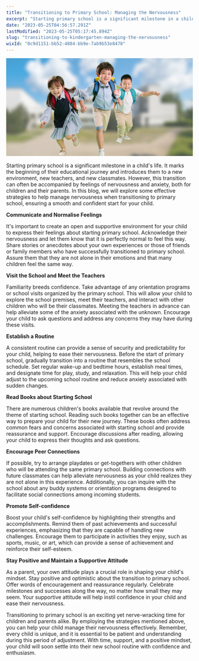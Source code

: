 ```yaml
---
title: "Transitioning to Primary School: Managing the Nervousness"
excerpt: "Starting primary school is a significant milestone in a child's life. It marks the beginning of their educational journey and introduces..."
date: "2023-05-25T04:56:57.291Z"
lastModified: "2023-05-25T05:17:45.894Z"
slug: "transitioning-to-kindergarten-managing-the-nervousness"
wixId: "0c9d1151-bb52-4884-bb9e-7ab9b53e8478"
---
```


![](./images/9782fc0884ac828a654a9f998eb10cb8cd0920mv2-n34pqz.png)

Starting primary school is a significant milestone in a child's life. It marks the beginning of their educational journey and introduces them to a new environment, new teachers, and new classmates. However, this transition can often be accompanied by feelings of nervousness and anxiety, both for children and their parents. In this blog, we will explore some effective strategies to help manage nervousness when transitioning to primary school, ensuring a smooth and confident start for your child.

**Communicate and Normalise Feelings**

It's important to create an open and supportive environment for your child to express their feelings about starting primary school. Acknowledge their nervousness and let them know that it is perfectly normal to feel this way. Share stories or anecdotes about your own experiences or those of friends or family members who have successfully transitioned to primary school. Assure them that they are not alone in their emotions and that many children feel the same way.

**Visit the School and Meet the Teachers**

Familiarity breeds confidence. Take advantage of any orientation programs or school visits organized by the primary school. This will allow your child to explore the school premises, meet their teachers, and interact with other children who will be their classmates. Meeting the teachers in advance can help alleviate some of the anxiety associated with the unknown. Encourage your child to ask questions and address any concerns they may have during these visits.

**Establish a Routine**

A consistent routine can provide a sense of security and predictability for your child, helping to ease their nervousness. Before the start of primary school, gradually transition into a routine that resembles the school schedule. Set regular wake-up and bedtime hours, establish meal times, and designate time for play, study, and relaxation. This will help your child adjust to the upcoming school routine and reduce anxiety associated with sudden changes.

**Read Books about Starting School**

There are numerous children's books available that revolve around the theme of starting school. Reading such books together can be an effective way to prepare your child for their new journey. These books often address common fears and concerns associated with starting school and provide reassurance and support. Encourage discussions after reading, allowing your child to express their thoughts and ask questions.

**Encourage Peer Connections**

If possible, try to arrange playdates or get-togethers with other children who will be attending the same primary school. Building connections with future classmates can help alleviate nervousness as your child realizes they are not alone in this experience. Additionally, you can inquire with the school about any buddy systems or orientation programs designed to facilitate social connections among incoming students.

**Promote Self-confidence**

Boost your child's self-confidence by highlighting their strengths and accomplishments. Remind them of past achievements and successful experiences, emphasizing that they are capable of handling new challenges. Encourage them to participate in activities they enjoy, such as sports, music, or art, which can provide a sense of achievement and reinforce their self-esteem.

**Stay Positive and Maintain a Supportive Attitude**

As a parent, your own attitude plays a crucial role in shaping your child's mindset. Stay positive and optimistic about the transition to primary school. Offer words of encouragement and reassurance regularly. Celebrate milestones and successes along the way, no matter how small they may seem. Your supportive attitude will help instil confidence in your child and ease their nervousness.

Transitioning to primary school is an exciting yet nerve-wracking time for children and parents alike. By employing the strategies mentioned above, you can help your child manage their nervousness effectively. Remember, every child is unique, and it is essential to be patient and understanding during this period of adjustment. With time, support, and a positive mindset, your child will soon settle into their new school routine with confidence and enthusiasm.